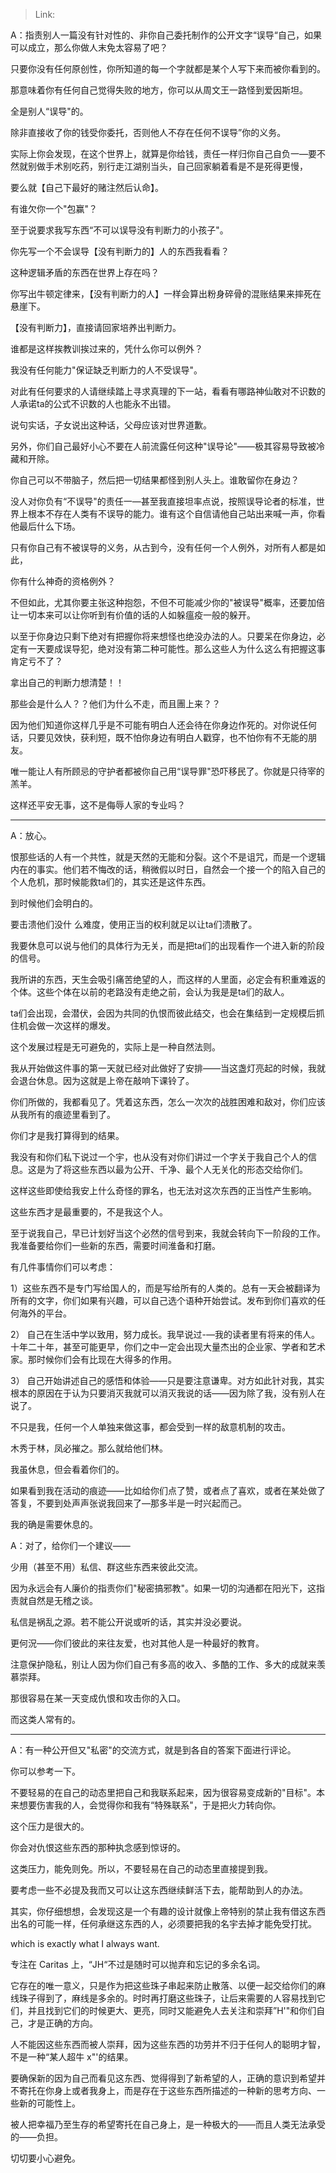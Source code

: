 > Link: 

A：指责别人一篇没有针对性的、非你自己委托制作的公开文字“误导“自己，如果可以成立，那么你做人末免太容易了吧？

只要你没有任何原创性，你所知道的每一个字就都是某个人写下来而被你看到的。

那意味着你有任何自己觉得失败的地方，你可以从周文王一路怪到爱因斯坦。

全是别人“误导"的。

除非直接收了你的钱受你委托，否则他人不存在任何不误导”你的义务。

实际上你会发现，在这个世界上，就算是你给钱，责任一样归你自己自负一—要不然就别做手术别吃药，别行走江湖别当头，自己回家躺着看是不是死得更慢，

要么就【自己下最好的赌注然后认命】。

有谁欠你一个"包赢"？

至于说要求我写东西“不可以误导没有判断力的小孩子"。

你先写一个不会误导【没有判断力的】人的东西我看看？

这种逻辑矛盾的东西在世界上存在吗？

你写出牛顿定律来，【没有判断力的人】一样会算出粉身碎骨的混账结果来摔死在悬崖下。

【没有判断力】，直接请回家培养出判断力。

谁都是这样挨教训挨过来的，凭什么你可以例外？

我没有任何能力"保证缺乏判断力的人不受误导"。

对此有任何要求的人请继续踏上寻求真理的下一站，看看有哪路神仙敢对不识数的人承诺ta的公式不识数的人也能永不出错。

说句实话，子女说出这种话，父母应该对世界道歉。

另外，你们自己最好小心不要在人前流露任何这种"误导论"——极其容易导致被冷藏和开除。

你自己可以不带脑子，然后把一切结果都怪到别人头上。谁敢留你在身边？

没人对你负有“不误导"的责任一—甚至我直接坦率点说，按照误导论者的标准，世界上根本不存在人类有不误导的能力。谁有这个自信请他自己站出来喊一声，你看他最后什么下场。

只有你自己有不被误导的义务，从古到今，没有任何一个人例外，对所有人都是如此，

你有什么神奇的资格例外？

不但如此，尤其你要主张这种抱怨，不但不可能减少你的"被误导"概率，还要加倍让一切本来可以让你听到有价值的话的人如躲瘟疫一般的躲开。

以至于你身边只剩下绝对有把握你将来想怪也绝没办法的人。只要呆在你身边，必定有一天要成误导犯，绝对没有第二种可能性。那么这些人为什么这么有把握这事肯定亏不了？

拿出自己的判断力想清楚！！

那些会是什么人？？他们为什么不走，而且團上来？？

因为他们知道你这样几乎是不可能有明白人还会待在你身边作死的。对你说任何话，只要见效快，获利短，既不怕你身边有明白人戳穿，也不怕你有不无能的朋友。

唯一能让人有所顾忌的守护者都被你自己用“误导罪"恐吓移民了。你就是只待宰的羔羊。

这样还平安无事，这不是侮辱人家的专业吗？

---

A：放心。

恨那些话的人有一个共性，就是天然的无能和分裂。这个不是诅咒，而是一个逻辑内在的事实。他们若不悔改的话，稍微假以时日，自然会一个接一个的陷入自己的个人危机，那时候能救ta们的，其实还是这件东西。

到时候他们会明白的。

要击溃他们没什 么难度，使用正当的权利就足以让ta们溃散了。

我要休息可以说与他们的具体行为无关，而是把ta们的出现看作一个进入新的阶段的信号。

我所讲的东西，天生会吸引痛苦绝望的人，而这样的人里面，必定会有积重难返的个体。这些个体在以前的老路没有走绝之前，会认为我是是ta们的敌人。

ta们会出现，会潜伏，会因为共同的仇恨而彼此结交，也会在集结到一定规模后抓住机会做一次这样的爆发。

这个发展过程是无可避免的，实际上是一种自然法则。

我从开始做这件事的第一天就已经对此做好了安排——当这盏灯亮起的时候，我就会退台休息。因为这就是上帝在敲响下课铃了。

你们所做的，我都看见了。凭着这东西，怎么一次次的战胜困难和敌对，你们应该从我所有的痕迹里看到了。

你们才是我打算得到的结果。

我没有和你们私下说过一个宇，也从没有对你们讲过一个字关于我自己个人的信息。这是为了将这些东西以最为公开、千净、最个人无关化的形态交给你们。

这样这些即使给我安上什么奇怪的罪名，也无法对这次东西的正当性产生影响。

这些东西才是最重要的，不是我这个人。

至于说我自己，早已计划好当这个必然的信号到来，我就会转向下一阶段的工作。我准备要给你们一些新的东西，需要时间淮备和打磨。

有几件事情你们可以考虑：

1）这些东西不是专门写给国人的，而是写给所有的人类的。总有一天会被翻译为所有的文字，你们如果有兴趣，可以自己选个语种开始尝试。发布到你们喜欢的任何海外的平台。

2） 自己在生活中学以致用，努力成长。我早说过-—我的读者里有将来的伟人。十年二十年，甚至可能更早，你们之中一定会出现大量杰出的企业家、学者和艺术家。那时候你们会有比现在大得多的作用。

3） 自己开始讲述自己的感悟和体验——只是要注意谦卑。对方如此针对我，其实根本的原因在于认为只要消灭我就可以消灭我说的话——因为除了我，没有别人在说了。

不只是我，任何一个人单独来做这事，都会受到一样的敌意机制的攻击。

木秀于林，凤必摧之。那么就给他们林。

我虽休息，但会看着你们的。

如果看到我在活动的痕迹——比如给你们点了赞，或者点了喜欢，或者在某处做了答复，不要到处声声张说我回来了—那多半是一时兴起而己。

我的确是需要休息的。

A：对了，给你们一个建议——

少用（甚至不用）私信、群这些东西来彼此交流。

因为永远会有人廉价的指责你们"秘密搞邪教"。如果一切的沟通都在阳光下，这指责就自然是无稽之谈。

私信是祸乱之源。若不能公开说或听的话，其实并没必要说。

更何況——你们彼此的来往友爱，也对其他人是一种最好的教育。

注意保护隐私，别让人因为你们自己有多高的收入、多酷的工作、多大的成就来羡慕崇拜。

那很容易在某一天变成仇恨和攻击你的入口。

而这类人常有的。

---

A：有一种公开但又"私密"的交流方式，就是到各自的答案下面进行评论。

你可以参考一下。

不要轻易的在自己的动态里把自己和我联系起来，因为很容易变成新的"目标"。本来想要伤害我的人，会觉得你和我有“特殊联系"，于是把火力转向你。

这个压力是很大的。

你会对仇恨这些东西的那种执念感到惊讶的。

这类压力，能免则免。所以，不要轻易在自己的动态里直接提到我。

要考虑一些不必提及我而又可以让这东西继续鲜活下去，能帮助到人的办法。

其实，你仔细想想，会发现这是一个有趣的设计就像上帝特别的禁止我有借这东西出名的可能一样，任何承继这东西的人，必须要把我的名宇去掉才能免受打扰。

which is exactly what I always want.

专注在 Caritas 上，“JH“不过是随时可以抛弃和忘记的多余名词。

它存在的唯一意义，只是作为把这些珠子串起来防止散落、以便一起交给你们的麻线珠子得到了，麻线是多余的。时时再打磨这些珠子，让后来需要的人容易找到它们，并且找到它们的时候更大、更亮，同时又能避免人去关注和崇拜”H'"和你们自己，才是正确的方向。

人不能因这些东西而被人崇拜，因为这些东西的功劳并不归于任何人的聪明才智，不是一种“某人超牛 x"'的结果。

要确保新的因为自己而看见这东西、觉得得到了新希望的人，正确的意识到希望并不寄托在你身上或者我身上，而是存在于这些东西所描述的一种新的思考方向、一些新的可能性上。

被人把幸福乃至生存的希望寄托在自己身上，是一种极大的——而且人类无法承受的——负担。

切切要小心避免。
